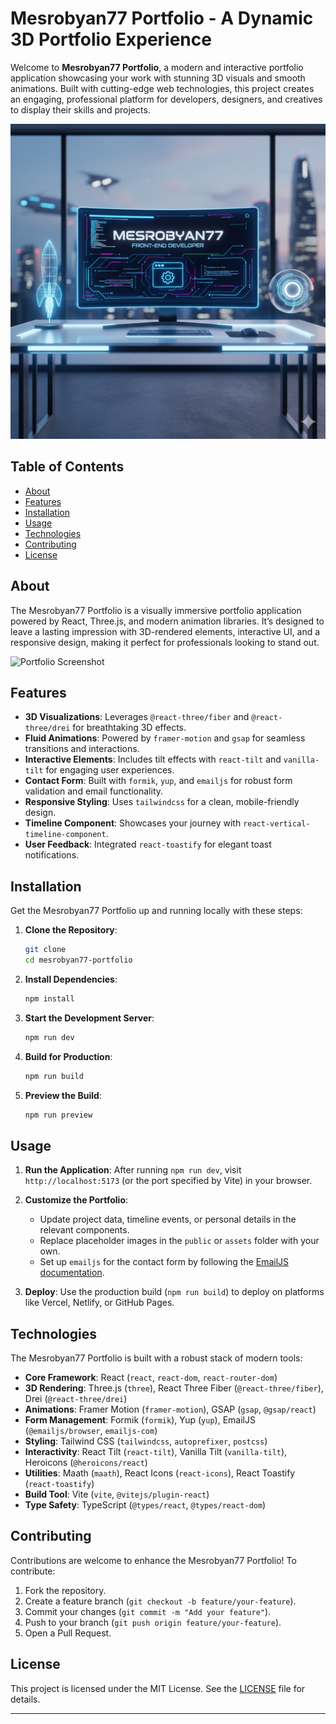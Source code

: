 

# Mesrobyan77 Portfolio - A Dynamic 3D Portfolio Experience

Welcome to **Mesrobyan77 Portfolio**, a modern and interactive portfolio application showcasing your work with stunning 3D visuals and smooth animations. Built with cutting-edge web technologies, this project creates an engaging, professional platform for developers, designers, and creatives to display their skills and projects.


<!-- ![Portfolio Hero Image](https://github.com/Mesrobyan77/Portfolio/issues/1) -->
![Portfolio Hero Image](https://raw.githubusercontent.com/Mesrobyan77/Portfolio/main/public/hero.png)

## Table of Contents
- [About](#about)
- [Features](#features)
- [Installation](#installation)
- [Usage](#usage)
- [Technologies](#technologies)
- [Contributing](#contributing)
- [License](#license)

## About

The Mesrobyan77 Portfolio is a visually immersive portfolio application powered by React, Three.js, and modern animation libraries. It’s designed to leave a lasting impression with 3D-rendered elements, interactive UI, and a responsive design, making it perfect for professionals looking to stand out.

![Portfolio Screenshot](https://github.com/Mesrobyan77/Portfolio/issues/2#issue-3550917346)

## Features

- **3D Visualizations**: Leverages `@react-three/fiber` and `@react-three/drei` for breathtaking 3D effects.
- **Fluid Animations**: Powered by `framer-motion` and `gsap` for seamless transitions and interactions.
- **Interactive Elements**: Includes tilt effects with `react-tilt` and `vanilla-tilt` for engaging user experiences.
- **Contact Form**: Built with `formik`, `yup`, and `emailjs` for robust form validation and email functionality.
- **Responsive Styling**: Uses `tailwindcss` for a clean, mobile-friendly design.
- **Timeline Component**: Showcases your journey with `react-vertical-timeline-component`.
- **User Feedback**: Integrated `react-toastify` for elegant toast notifications.

## Installation

Get the Mesrobyan77 Portfolio up and running locally with these steps:

1. **Clone the Repository**:
   ```bash
   git clone 
   cd mesrobyan77-portfolio
   ```

2. **Install Dependencies**:
   ```bash
   npm install
   ```

3. **Start the Development Server**:
   ```bash
   npm run dev
   ```

4. **Build for Production**:
   ```bash
   npm run build
   ```

5. **Preview the Build**:
   ```bash
   npm run preview
   ```


## Usage

1. **Run the Application**:
   After running `npm run dev`, visit `http://localhost:5173` (or the port specified by Vite) in your browser.

2. **Customize the Portfolio**:
   - Update project data, timeline events, or personal details in the relevant components.
   - Replace placeholder images in the `public` or `assets` folder with your own.
   - Set up `emailjs` for the contact form by following the [EmailJS documentation](https://www.emailjs.com/docs/).

3. **Deploy**:
   Use the production build (`npm run build`) to deploy on platforms like Vercel, Netlify, or GitHub Pages.

## Technologies

The Mesrobyan77 Portfolio is built with a robust stack of modern tools:

- **Core Framework**: React (`react`, `react-dom`, `react-router-dom`)
- **3D Rendering**: Three.js (`three`), React Three Fiber (`@react-three/fiber`), Drei (`@react-three/drei`)
- **Animations**: Framer Motion (`framer-motion`), GSAP (`gsap`, `@gsap/react`)
- **Form Management**: Formik (`formik`), Yup (`yup`), EmailJS (`@emailjs/browser`, `emailjs-com`)
- **Styling**: Tailwind CSS (`tailwindcss`, `autoprefixer`, `postcss`)
- **Interactivity**: React Tilt (`react-tilt`), Vanilla Tilt (`vanilla-tilt`), Heroicons (`@heroicons/react`)
- **Utilities**: Maath (`maath`), React Icons (`react-icons`), React Toastify (`react-toastify`)
- **Build Tool**: Vite (`vite`, `@vitejs/plugin-react`)
- **Type Safety**: TypeScript (`@types/react`, `@types/react-dom`)

## Contributing

Contributions are welcome to enhance the Mesrobyan77 Portfolio! To contribute:

1. Fork the repository.
2. Create a feature branch (`git checkout -b feature/your-feature`).
3. Commit your changes (`git commit -m "Add your feature"`).
4. Push to your branch (`git push origin feature/your-feature`).
5. Open a Pull Request.


## License

This project is licensed under the MIT License. See the [LICENSE](LICENSE) file for details.

---

